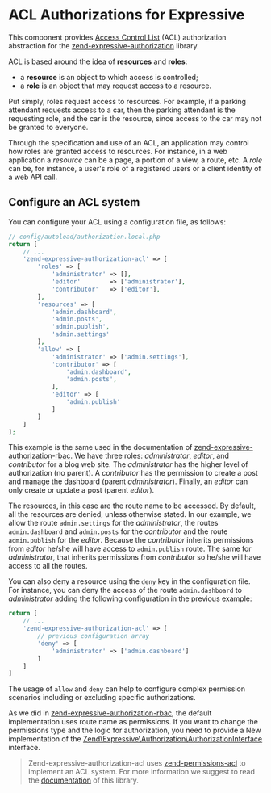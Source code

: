 # ACL Authorizations for Expressive

This component provides [Access Control List](https://en.wikipedia.org/wiki/Access_control_list)
(ACL) authorization abstraction for the [zend-expressive-authorization](https://github.com/zendframework/zend-expressive-authentication)
library.

ACL is based around the idea of **resources** and **roles**:

- a **resource** is an object to which access is controlled;
- a **role** is an object that may request access to a resource.

Put simply, roles request access to resources. For example, if a parking
attendant requests access to a car, then the parking attendant is the requesting
role, and the car is the resource, since access to the car may not be granted to
everyone.

Through the specification and use of an ACL, an application may control how
roles are granted access to resources. For instance, in a web application a
*resource* can be a page, a portion of a view, a route, etc. A *role* can be,
for instance, a user's role of a registered users or a client identity of a web
API call.

## Configure an ACL system

You can configure your ACL using a configuration file, as follows:

```php
// config/autoload/authorization.local.php
return [
    // ...
    'zend-expressive-authorization-acl' => [
        'roles' => [
            'administrator' => [],
            'editor'        => ['administrator'],
            'contributor'   => ['editor'],
        ],
        'resources' => [
            'admin.dashboard',
            'admin.posts',
            'admin.publish',
            'admin.settings'
        ],
        'allow' => [
            'administrator' => ['admin.settings'],
            'contributor' => [
                'admin.dashboard',
                'admin.posts',
            ],
            'editor' => [
                'admin.publish'
            ]
        ]
    ]
];
```

This example is the same used in the documentation of [zend-expressive-authorization-rbac](https://docs.zendframework.com/zend-expressive-authorization-rbac/v1/intro/#configure-an-rbac-system).
We have three roles: *administrator*, *editor*, and *contributor* for a blog
web site. The *administrator* has the higher level of authorization (no parent).
A *contributor* has the permission to create a post and manage the dashboard
(parent *administrator*). Finally, an *editor* can only create or update a
post (parent *editor*).

The resources, in this case are the route name to be accessed. By default, all
the resources are denied, unless otherwise stated. In our example, we allow
the route `admin.settings` for the *administrator*, the routes `admin.dashboard`
and `admin.posts` for the *contributor* and the route `admin.publish` for the
*editor*. Because the *contributor* inherits permissions from *editor* he/she will
have access to `admin.publish` route. The same for *administrator*, that
inherits permissions from *contributor* so he/she will have access to all the
routes.

You can also deny a resource using the `deny` key in the configuration file.
For instance, you can deny the access of the route `admin.dashboard` to
*administrator* adding the following configuration in the previous example:

```php
return [
    // ...
    'zend-expressive-authorization-acl' => [
        // previous configuration array
        'deny' => [
            'administrator' => ['admin.dashboard']
        ]
    ]
]
```

The usage of `allow` and `deny` can help to configure complex permission
scenarios including or excluding specific authorizations.

As we did in [zend-expressive-authorization-rbac](https://github.com/zendframework/zend-expressive-authorization-rbac),
the default implementation uses route name as permissions. If you want to change
the permissions type and the logic for authorization, you need to provide a New
implementation of the [Zend\Expressive\Authorization\AuthorizationInterface](https://github.com/zendframework/zend-expressive-authorization/blob/master/src/AuthorizationInterface.php) interface.

> Zend-expressive-authorization-acl uses [zend-permissions-acl](https://github.com/zendframework/zend-permissions-acl)
> to implement an ACL system. For more information we suggest to read the
> [documentation](https://docs.zendframework.com/zend-permissions-acl/) of this
> library.
